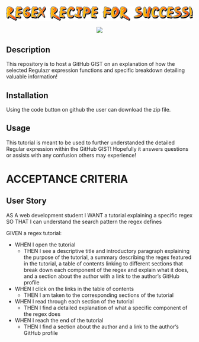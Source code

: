 ![REGEX RECIPE FOR SUCCESS](./imgs/regexrecipe.png)

<p align="center">
  <img src="./imgs/courageyoyo.gif" />
</p>

## Description
This repository is to host a GitHub GIST on an explanation of how the selected Regulazr expression functions and specific breakdown detailing valuable information!

## Installation
Using the code button on github the user can download the zip file.

## Usage
This tutorial is meant to be used to further understanded the detailed Regular expression within the GitHub GIST!
Hopefully it answers questions or assists with any confusion others may experience!

# ACCEPTANCE CRITERIA

## User Story

AS A web development student
I WANT a tutorial explaining a specific regex
SO THAT I can understand the search pattern the regex defines

GIVEN a regex tutorial:
- WHEN I open the tutorial
  - THEN I see a descriptive title and introductory paragraph explaining the purpose of the tutorial, a summary describing the regex featured in the tutorial, a table of contents linking to different sections that break down each component of the regex and explain what it does, and a section about the author with a link to the author’s GitHub profile
- WHEN I click on the links in the table of contents
  - THEN I am taken to the corresponding sections of the tutorial
- WHEN I read through each section of the tutorial
  - THEN I find a detailed explanation of what a specific component of the regex does
- WHEN I reach the end of the tutorial
  - THEN I find a section about the author and a link to the author’s GitHub profile